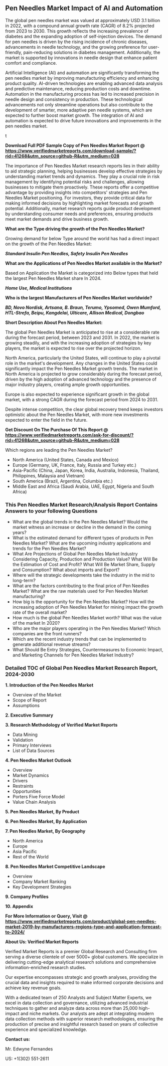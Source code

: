 <h2>Pen Needles Market Impact of AI and Automation</h2><p>The global pen needles market was valued at approximately USD 3.1 billion in 2022, with a compound annual growth rate (CAGR) of 8.2% projected from 2023 to 2030. This growth reflects the increasing prevalence of diabetes and the expanding adoption of self-injection devices. The demand for pen needles is driven by the rising incidence of chronic diseases, advancements in needle technology, and the growing preference for user-friendly, pain-reducing solutions in diabetes management. Additionally, the market is supported by innovations in needle design that enhance patient comfort and compliance.</p><p>Artificial Intelligence (AI) and automation are significantly transforming the pen needles market by improving manufacturing efficiency and enhancing product quality. AI-driven technologies are enabling advanced data analysis and predictive maintenance, reducing production costs and downtime. Automation in the manufacturing process has led to increased precision in needle design and consistency in production. These technological advancements not only streamline operations but also contribute to the development of smarter, more adaptive pen needle systems, which are expected to further boost market growth. The integration of AI and automation is expected to drive future innovations and improvements in the pen needles market.</p>t</p><p id="" class=""><strong>Download Full PDF Sample Copy of Pen Needles Market Report @ <a href="https://www.verifiedmarketreports.com/download-sample/?rid=41268&utm_source=github-R&utm_medium=028" target="_blank">https://www.verifiedmarketreports.com/download-sample/?rid=41268&utm_source=github-R&utm_medium=028</a></strong></p><p>The importance of&nbsp;Pen Needles Market research reports lies in their ability to aid strategic planning, helping businesses develop effective strategies by understanding market trends and dynamics. They play a crucial role in risk management by identifying potential risks and challenges, allowing businesses to mitigate them proactively. These reports offer a competitive advantage by providing insights into competitors' strategies and Pen Needles Market positioning. For investors, they provide critical data for making informed decisions by highlighting market forecasts and growth potential. Additionally, market research reports guide product development by understanding consumer needs and preferences, ensuring products meet market demands and drive business growth.</p><p><strong>What are the&nbsp;Type driving the growth of the Pen Needles Market?</strong></p><p id="" class="">Growing demand for below Type around the world has had a direct impact on the growth of the Pen Needles Market:</p><em><strong>Standard Insulin Pen Needles, Safety Insulin Pen Needles</strong></em></p><strong>What are the&nbsp;Applications&nbsp;of Pen Needles Market available in the Market?</strong></p><p id="" class="">Based on Application the Market is categorized into Below types that held the largest Pen Needles Market share In 2024.</p><em><strong>Home Use, Medical Institutions</strong></em></p><strong>Who is the largest Manufacturers of Pen Needles Market worldwide?</strong></p><p><em><strong>BD, Novo Nordisk, Artsana, B. Braun, Terumo, Ypsomed, Owen Mumford, HTL-Strefa, Beipu, Kangdelai, Ulticare, Allison Medical, Dongbao</strong></em></p><p id="" class=""><strong>Short Description About Pen Needles Market:</strong></p><p>The global Pen Needles Market is anticipated to rise at a considerable rate during the forecast period, between 2023 and 2031. In 2022, the market is growing steadily, and with the increasing adoption of strategies by key players, the market is expected to rise over the projected horizon.</p><p>North America, particularly the United States, will continue to play a pivotal role in the market's development. Any changes in the United States could significantly impact the Pen Needles Market growth trends. The market in North America is projected to grow considerably during the forecast period, driven by the high adoption of advanced technology and the presence of major industry players, creating ample growth opportunities.</p><p>Europe is also expected to experience significant growth in the global market, with a strong CAGR during the forecast period from 2024 to 2031.</p><p>Despite intense competition, the clear global recovery trend keeps investors optimistic about the Pen Needles Market, with more new investments expected to enter the field in the future.</p><p id="" class=""><strong>Get Discount On The Purchase Of This Report @ <a href="https://www.verifiedmarketreports.com/ask-for-discount/?rid=41268&utm_source=github-R&utm_medium=028" target="_blank">https://www.verifiedmarketreports.com/ask-for-discount/?rid=41268&utm_source=github-R&utm_medium=028</a></strong></p>Which regions are leading the Pen Needles Market?</p><ul><li>North America (United States, Canada and Mexico)</li><li>Europe (Germany, UK, France, Italy, Russia and Turkey etc.)</li><li>Asia-Pacific (China, Japan, Korea, India, Australia, Indonesia, Thailand, Philippines, Malaysia and Vietnam)</li><li>South America (Brazil, Argentina, Columbia etc.)</li><li>Middle East and Africa (Saudi Arabia, UAE, Egypt, Nigeria and South Africa)</li></ul><h3 id="" class="">This Pen Needles Market Research/Analysis Report Contains Answers to your following Questions</h3><ul><li>What are the global trends in the Pen Needles Market? Would the market witness an increase or decline in the demand in the coming years?</li><li>What is the estimated demand for different types of products in Pen Needles Market? What are the upcoming industry applications and trends for the Pen Needles Market?</li><li>What Are Projections of Global Pen Needles Market Industry Considering Capacity, Production and Production Value? What Will Be the Estimation of Cost and Profit? What Will Be Market Share, Supply and Consumption? What about imports and Export?</li><li>Where will the strategic developments take the industry in the mid to long-term?</li><li>What are the factors contributing to the final price of Pen Needles Market? What are the raw materials used for Pen Needles Market manufacturing?</li><li>How big is the opportunity for the Pen Needles Market? How will the increasing adoption of Pen Needles Market for mining impact the growth rate of the overall market?</li><li>How much is the global Pen Needles Market worth? What was the value of the market In 2020?</li><li>Who are the major players operating in the Pen Needles Market? Which companies are the front runners?</li><li>Which are the recent industry trends that can be implemented to generate additional revenue streams?</li><li>What Should Be Entry Strategies, Countermeasures to Economic Impact, and Marketing Channels for Pen Needles Market Industry?</li></ul><h3 id="" class="">Detailed TOC of Global Pen Needles Market Research Report, 2024-2030</h3><p id="" class=""><strong>1. Introduction of the Pen Needles Market</strong></p><ul><li>Overview of the Market</li><li>Scope of Report</li><li>Assumptions</li></ul><p id="" class=""><strong>2. Executive Summary</strong></p><p id="" class=""><strong>3. Research Methodology of Verified Market Reports</strong></p><ul><li>Data Mining</li><li>Validation</li><li>Primary Interviews</li><li>List of Data Sources</li></ul><p id="" class=""><strong>4. Pen Needles Market Outlook</strong></p><ul><li>Overview</li><li>Market Dynamics</li><li>Drivers</li><li>Restraints</li><li>Opportunities</li><li>Porters Five Force Model</li><li>Value Chain Analysis</li></ul><p id="" class=""><strong>5. Pen Needles Market, By Product</strong></p><p id="" class=""><strong>6. Pen Needles Market, By Application</strong></p><p id="" class=""><strong>7. Pen Needles Market, By Geography</strong></p><ul><li>North America</li><li>Europe</li><li>Asia Pacific</li><li>Rest of the World</li></ul><p id="" class=""><strong>8. Pen Needles Market Competitive Landscape</strong></p><ul><li>Overview</li><li>Company Market Ranking</li><li>Key Development Strategies</li></ul><p id="" class=""><strong>9. Company Profiles</strong></p><p id="" class=""><strong>10. Appendix</strong></p><p id="" class=""><strong>For More Information or Query, Visit @ <a href="https://www.verifiedmarketreports.com/product/global-pen-needles-market-2019-by-manufacturers-regions-type-and-application-forecast-to-2024/" target="_blank">https://www.verifiedmarketreports.com/product/global-pen-needles-market-2019-by-manufacturers-regions-type-and-application-forecast-to-2024/</a></strong></p><p id="" class=""><strong>About Us: Verified Market Reports</strong></p><p id="" class="">Verified Market Reports is a premier Global Research and Consulting firm serving a diverse clientele of over 5000+ global customers. We specialize in delivering cutting-edge analytical research solutions and comprehensive information-enriched research studies.</p><p id="" class="">Our expertise encompasses strategic and growth analyses, providing the crucial data and insights required to make informed corporate decisions and achieve key revenue goals.</p><p id="" class="">With a dedicated team of 250 Analysts and Subject Matter Experts, we excel in data collection and governance, utilizing advanced industrial techniques to gather and analyze data across more than 25,000 high-impact and niche markets. Our analysts are adept at integrating modern data collection methods with superior research methodologies, ensuring the production of precise and insightful research based on years of collective experience and specialized knowledge.</p><p id="" class=""><strong>Contact us:</strong></p><p id="" class="">Mr. Edwyne Fernandes</p><p id="" class="">US: +1(302) 551-2611</p>
